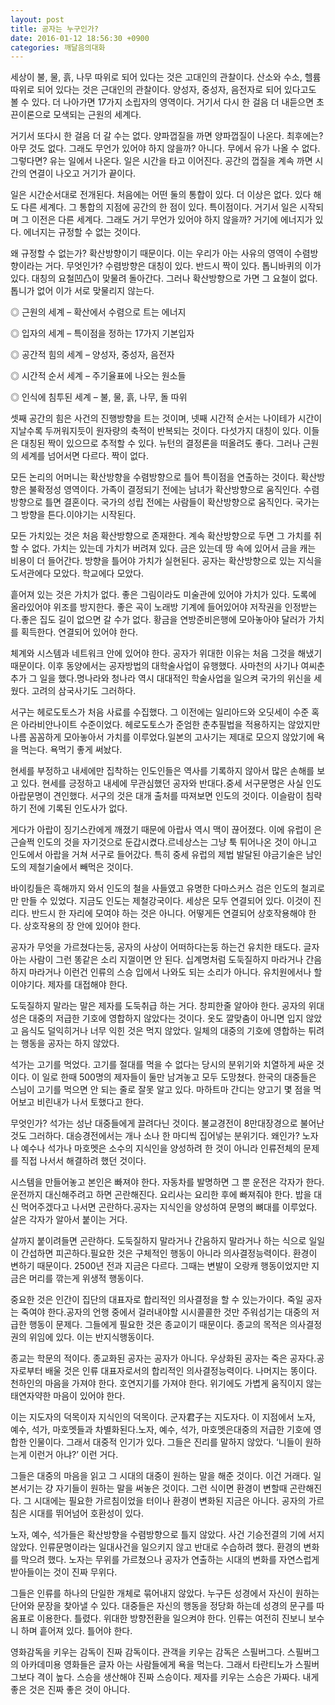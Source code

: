 ```yaml
---
layout: post
title: 공자는 누구인가?
date: 2016-01-12 18:56:30 +0900
categories: 깨달음의대화
---
```

세상이 불, 물, 흙, 나무 따위로 되어 있다는 것은 고대인의 관찰이다. 산소와 수소, 헬륨 따위로 되어 있다는 것은 근대인의 관찰이다. 양성자, 중성자, 음전자로 되어 있다고도 볼 수 있다. 더 나아가면 17가지 소립자의 영역이다. 거기서 다시 한 걸음 더 내듣으면 초끈이론으로 모색되는 근원의 세계다. 

  


거기서 또다시 한 걸음 더 갈 수는 없다. 양파껍질을 까면 양파껍질이 나온다. 최후에는? 아무 것도 없다. 그래도 무언가 있어야 하지 않을까? 아니다. 무에서 유가 나올 수 없다. 그렇다면? 유는 일에서 나온다. 일은 시간을 타고 이어진다. 공간의 껍질을 계속 까면 시간의 연결이 나오고 거기가 끝이다. 

  


일은 시간순서대로 전개된다. 처음에는 어떤 둘의 통합이 있다. 더 이상은 없다. 있다 해도 다른 세계다. 그 통합의 지점에 공간의 한 점이 있다. 특이점이다. 거기서 일은 시작되며 그 이전은 다른 세계다. 그래도 거기 무언가 있어야 하지 않을까? 거기에 에너지가 있다. 에너지는 규정할 수 없는 것이다. 

  


왜 규정할 수 없는가? 확산방향이기 때문이다. 이는 우리가 아는 사유의 영역이 수렴방향이라는 거다. 무엇인가? 수렴방향은 대칭이 있다. 반드시 짝이 있다. 톱니바퀴의 이가 있다. 대칭의 요철凹凸이 맞물려 돌아간다. 그러나 확산방향으로 가면 그 요철이 없다. 톱니가 없어 이가 서로 맞물리지 않는다. 

  


◎ 근원의 세계 – 확산에서 수렴으로 트는 에너지  
      
◎ 입자의 세계 – 특이점을 정하는 17가지 기본입자  
      
◎ 공간적 힘의 세계 – 양성자, 중성자, 음전자  
      
◎ 시간적 순서 세계 – 주기율표에 나오는 원소들  
      
◎ 인식에 침투된 세계 – 불, 물, 흙, 나무, 돌 따위 

  


셋째 공간의 힘은 사건의 진행방향을 트는 것이며, 넷째 시간적 순서는 나이테가 시간이 지날수록 두꺼워지듯이 원자량의 축적이 반복되는 것이다. 다섯가지 대칭이 있다. 이들은 대칭된 짝이 있으므로 추적할 수 있다. 뉴턴의 결정론을 떠올려도 좋다. 그러나 근원의 세계를 넘어서면 다르다. 짝이 없다.

  


모든 논리의 어머니는 확산방향을 수렴방향으로 틀어 특이점을 연출하는 것이다. 확산방향은 불확정성 영역이다. 가족이 결정되기 전에는 남녀가 확산방향으로 움직인다. 수렴방향으로 틀면 결혼이다. 국가의 성립 전에는 사람들이 확산방향으로 움직인다. 국가는 그 방향을 튼다.이야기는 시작된다.  


모든 가치있는 것은 처음 확산방향으로 존재한다. 계속 확산방향으로 두면 그 가치를 취할 수 없다. 가치는 있는데 가치가 버려져 있다. 금은 있는데 땅 속에 있어서 금을 캐는 비용이 더 들어간다. 방향을 틀어야 가치가 실현된다. 공자는 확산방향으로 있는 지식을 도서관에다 모았다. 학교에다 모았다.

  


흩어져 있는 것은 가치가 없다. 좋은 그림이라도 미술관에 있어야 가치가 있다. 도록에 올라있어야 위조를 방지한다. 좋은 곡이 노래방 기계에 들어있어야 저작권을 인정받는다.좋은 집도 길이 없으면 갈 수가 없다. 황금을 연방준비은행에 모아놓아야 달러가 가치를 획득한다. 연결되어 있어야 한다.

  


체계와 시스템과 네트워크 안에 있어야 한다. 공자가 위대한 이유는 처음 그것을 해냈기 때문이다. 이후 동양에서는 공자방법의 대학술사업이 유행했다. 사마천의 사기나 여씨춘추가 그 일을 했다.명나라와 청나라 역시 대대적인 학술사업을 일으켜 국가의 위신을 세웠다. 고려의 삼국사기도 그러하다.

  


서구는 헤로도토스가 처음 사료를 수집했다. 그 이전에는 일리아드와 오딧세이 수준 혹은 아라비안나이트 수준이었다. 헤로도토스가 준엄한 춘추필법을 적용하지는 않았지만 나름 꼼꼼하게 모아놓아서 가치를 이루었다.일본의 고사기는 제대로 모으지 않았기에 욕을 먹는다. 욕먹기 좋게 써놨다. 

  


현세를 부정하고 내세에만 집착하는 인도인들은 역사를 기록하지 않아서 많은 손해를 보고 있다. 현세를 긍정하고 내세에 무관심했던 공자와 반대다.중세 서구문명은 사실 인도아랍문명이 견인했다. 서구의 것은 대개 출처를 따져보면 인도의 것이다. 이슬람이 침략하기 전에 기록된 인도사가 없다.

  


게다가 아랍이 징기스칸에게 깨졌기 때문에 아랍사 역시 맥이 끊어졌다. 이에 유럽이 은근슬쩍 인도의 것을 자기것으로 둔갑시켰다.르네상스는 그냥 툭 튀어나온 것이 아니고 인도에서 아랍을 거쳐 서구로 들어갔다. 특히 중세 유럽의 제법 발달된 야금기술은 남인도의 제철기술에서 빼먹은 것이다.

  


바이킹들은 흑해까지 와서 인도의 철을 사들였고 유명한 다마스커스 검은 인도의 철괴로만 만들 수 있었다. 지금도 인도는 제철강국이다. 세상은 모두 연결되어 있다. 이것이 진리다. 반드시 한 자리에 모여야 하는 것은 아니다. 어떻게든 연결되어 상호작용해야 한다. 상호작용의 장 안에 있어야 한다.

  


공자가 무엇을 가르쳤다는둥, 공자의 사상이 어떠하다는둥 하는건 유치한 태도다. 글자 아는 사람이 그런 똥같은 소리 지껄이면 안 된다. 십계명처럼 도둑질하지 마라거나 간음하지 마라거나 이런건 인류의 스승 입에서 나와도 되는 소리가 아니다. 유치원에서나 할 이야기다. 제자를 대접해야 한다. 

  


도둑질하지 말라는 말은 제자를 도둑취급 하는 거다. 창피한줄 알아야 한다. 공자의 위대성은 대중의 저급한 기호에 영합하지 않았다는 것이다. 옷도 깔맞춤이 아니면 입지 않았고 음식도 덜익히거나 너무 익힌 것은 먹지 않았다. 일체의 대중의 기호에 영합하는 튀려는 행동을 공자는 하지 않았다. 

  


석가는 고기를 먹었다. 고기를 절대를 먹을 수 없다는 당시의 분위기와 치열하게 싸운 것이다. 이 일로 한때 500명의 제자들이 둘만 남겨놓고 모두 도망쳤다. 한국의 대중들은 스님이 고기를 먹으면 안 되는 줄로 잘못 알고 있다. 마하트마 간디는 양고기 몇 점을 먹어보고 비린내가 나서 토했다고 한다. 

  


무엇인가? 석가는 성난 대중들에게 끌려다닌 것이다. 불교경전이 8만대장경으로 불어난 것도 그러하다. 대승경전에서는 개나 소나 한 마디씩 집어넣는 분위기다. 왜인가? 노자나 예수나 석가나 마호멧은 소수의 지식인을 양성하려 한 것이 아니라 인류전체의 문제를 직접 나서서 해결하려 했던 것이다. 

  


시스템을 만들어놓고 본인은 빠져야 한다. 자동차를 발명하면 그 뿐 운전은 각자가 한다. 운전까지 대신해주려고 하면 곤란해진다. 요리사는 요리한 후에 빠져줘야 한다. 밥을 대신 먹어주겠다고 나서면 곤란하다.공자는 지식인을 양성하여 문명의 뼈대를 이루었다. 살은 각자가 알아서 붙이는 거다.

  


살까지 붙이려들면 곤란하다. 도둑질하지 말라거나 간음하지 말라거나 하는 식으로 일일이 간섭하면 피곤하다.필요한 것은 구체적인 행동이 아니라 의사결정능력이다. 환경이 변하기 때문이다. 2500년 전과 지금은 다르다. 그때는 변발이 오랑캐 행동이었지만 지금은 머리를 깎는게 위생적 행동이다.

  


중요한 것은 인간이 집단의 대표자로 합리적인 의사결정을 할 수 있는가이다. 죽일 공자는 죽여야 한다.공자의 언행 중에서 걸러내야할 시시콜콜한 것만 주워섬기는 대중의 저급한 행동이 문제다. 그들에게 필요한 것은 종교이기 때문이다. 종교의 목적은 의사결정권의 위임에 있다. 이는 반지식행동이다.

  


종교는 학문의 적이다. 종교화된 공자는 공자가 아니다. 우상화된 공자는 죽은 공자다.공자로부터 배울 것은 인류 대표자로서의 합리적인 의사결정능력이다. 나머지는 똥이다. 천하인의 마음을 가져야 한다. 호연지기를 가져야 한다. 위기에도 가볍게 움직이지 않는 태연자약한 마음이 있어야 한다.

  


이는 지도자의 덕목이자 지식인의 덕목이다. 군자君子는 지도자다. 이 지점에서 노자, 예수, 석가, 마호멧들과 차별화된다.노자, 예수, 석가, 마호멧은대중의 저급한 기호에 영합한 인물이다. 그래서 대중적 인기가 있다. 그들은 진리를 말하지 않았다. ‘니들이 원하는게 이런거 아냐?’ 이런 거다.

  


그들은 대중의 마음을 읽고 그 시대의 대중이 원하는 말을 해준 것이다. 이건 거래다. 일본서기는 걍 자기들이 원하는 말을 써놓은 것이다. 그런 식이면 환경이 변할때 곤란해진다. 그 시대에는 필요한 가르침이었을 터이나 환경이 변화된 지금은 아니다. 공자의 가르침은 시대를 뛰어넘어 호환성이 있다.  


노자, 예수, 석가들은 확산방향을 수렴방향으로 틀지 않았다. 사건 기승전결의 기에 서지 않았다. 인류문명이라는 일대사건을 일으키지 않고 반대로 수습하려 했다. 환경의 변화를 막으려 했다. 노자는 무위를 가르쳤으나 공자가 연출하는 시대의 변화를 자연스럽게 받아들이는 것이 진짜 무위다.

  


그들은 인류를 하나의 단일한 개체로 묶어내지 않았다. 누구든 성경에서 자신이 원하는 단어와 문장을 찾아낼 수 있다. 대중들은 자신의 행동을 정당화 하는데 성경의 문구를 따옴표로 이용한다. 틀렸다. 위대한 방향전환을 일으켜야 한다. 인류는 여전히 진보니 보수니 하며 흩어져 있다. 틀어야 한다.

  


영화감독을 키우는 감독이 진짜 감독이다. 관객을 키우는 감독은 스필버그다. 스필버그의 아카데미용 영화들은 글자 아는 사람들에게 욕을 먹는다. 그래서 타란티노가 스필버그보다 격이 높다. 스승을 생산해야 진짜 스승이다. 제자를 키우는 스승은 가짜다. 내게 좋은 것은 진짜 좋은 것이 아니다.